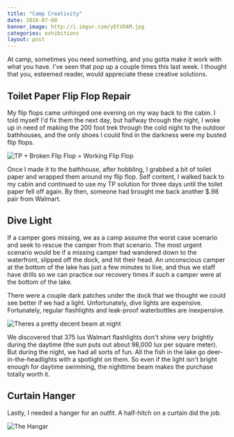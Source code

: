 ```yaml
---
title: "Camp Creativity"
date: 2016-07-08
banner_image: http://i.imgur.com/yEtVO4M.jpg
categories: exhibitions
layout: post
---
```


At camp, sometimes you need something, and you gotta make it work with what you have. I've seen that pop up a couple times this last week. I thought that you, esteemed reader, would appreciate these creative solutions.

## Toilet Paper Flip Flop Repair

My flip flops came unhinged one evening on my way back to the cabin. I told myself I'd fix them the next day, but halfway through the night, I woke up in need of making the 200 foot trek through the cold night to the outdoor bathhouses, and the only shoes I could find in the darkness were my busted flip flops.

![TP + Broken Flip Flop = Working Flip Flop](http://i.imgur.com/VSlc3JW.jpg)

Once I made it to the bathhouse, after hobbling, I grabbed a bit of toilet paper and wrapped them around my flip flop. Self content, I walked back to my cabin and continued to use my TP solution for three days until the toilet paper fell off again. By then, someone had brought me back another $.98 pair from Walmart.

## Dive Light

If a camper goes missing, we as a camp assume the worst case scenario and seek to rescue the camper from that scenario. The most urgent scenario would be if a missing camper had wandered down to the waterfront, slipped off the dock, and hit their head. An unconscious camper at the bottom of the lake has just a few minutes to live, and thus we staff have drills so we can practice our recovery times if such a camper were at the bottom of the lake.

There were a couple dark patches under the dock that we thought we could see better if we had a light. Unfortunately, dive lights are expensive. Fortunately, regular flashlights and leak-proof waterbottles are inexpensive.

![Theres a pretty decent beam at night](http://i.imgur.com/2eKMYR7.jpg)

We discovered that 375 lux Walmart flashlights don't shine very brightly during the daytime (the sun puts out about 98,000 lux per square meter). But during the night, we had all sorts of fun. All the fish in the lake go deer-in-the-headlights with a spotlight on them. So even if the light isn't bright enough for daytime swimming, the nighttime beam makes the purchase totally worth it.

## Curtain Hanger

Lastly, I needed a hanger for an outfit. A half-hitch on a curtain did the job.

![The Hangar](http://i.imgur.com/HfotMt0.jpg)